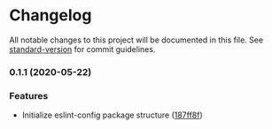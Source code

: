# Changelog

All notable changes to this project will be documented in this file. See [standard-version](https://github.com/conventional-changelog/standard-version) for commit guidelines.

### 0.1.1 (2020-05-22)


### Features

* Initialize eslint-config package structure ([187ff8f](https://github.com/sjlutterbie/eslint-config-sjlutterbie-styleguide/commit/187ff8fc3051bddf27dd00464afc6d71066cf165))
